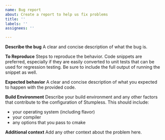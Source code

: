 ```yaml
---
name: Bug report
about: Create a report to help us fix problems
title: ''
labels: ''
assignees: ''

---
```


**Describe the bug**
A clear and concise description of what the bug is.

**To Reproduce**
Steps to reproduce the behavior. Code snippets are preferred, especially if they are easily converted to unit tests that can be used for regression testing. Be sure to include the full output of running the snippet as well.

**Expected behavior**
A clear and concise description of what you expected to happen with the provided code.

**Build Environment**
Describe your build environment and any other factors that contribute to the configuration of Stumpless. This should include:
 * your operating system (including flavor)
 * your compiler
 * any options that you pass to cmake

**Additional context**
Add any other context about the problem here.
